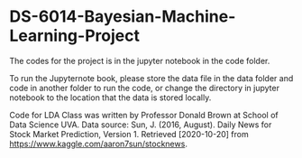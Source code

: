 # DS-6014-Bayesian-Machine-Learning-Project

The codes for the project is in the jupyter notebook in the code folder.

To run the Jupyternote book, please store the data file in the data folder and code in another folder to run the code, or change the directory in jupyter notebook to the location that the data is stored locally.

Code for LDA Class was written by Professor Donald Brown at School of Data Science UVA.
Data source: Sun, J. (2016, August). Daily News for Stock Market Prediction, Version 1. Retrieved [2020-10-20] from https://www.kaggle.com/aaron7sun/stocknews.
